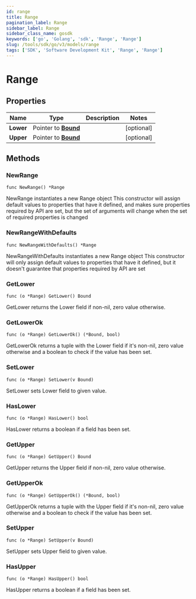 ```yaml
---
id: range
title: Range
pagination_label: Range
sidebar_label: Range
sidebar_class_name: gosdk
keywords: ['go', 'Golang', 'sdk', 'Range', 'Range']
slug: /tools/sdk/go/v3/models/range
tags: ['SDK', 'Software Development Kit', 'Range', 'Range']
---
```


# Range

## Properties

| Name      | Type                          | Description | Notes      |
| --------- | ----------------------------- | ----------- | ---------- |
| **Lower** | Pointer to [**Bound**](bound) |             | [optional] |
| **Upper** | Pointer to [**Bound**](bound) |             | [optional] |

## Methods

### NewRange

`func NewRange() *Range`

NewRange instantiates a new Range object This constructor will assign default values to properties that have it defined, and makes sure properties required by API are set, but the set of arguments will change when the set of required properties is changed

### NewRangeWithDefaults

`func NewRangeWithDefaults() *Range`

NewRangeWithDefaults instantiates a new Range object This constructor will only assign default values to properties that have it defined, but it doesn't guarantee that properties required by API are set

### GetLower

`func (o *Range) GetLower() Bound`

GetLower returns the Lower field if non-nil, zero value otherwise.

### GetLowerOk

`func (o *Range) GetLowerOk() (*Bound, bool)`

GetLowerOk returns a tuple with the Lower field if it's non-nil, zero value otherwise and a boolean to check if the value has been set.

### SetLower

`func (o *Range) SetLower(v Bound)`

SetLower sets Lower field to given value.

### HasLower

`func (o *Range) HasLower() bool`

HasLower returns a boolean if a field has been set.

### GetUpper

`func (o *Range) GetUpper() Bound`

GetUpper returns the Upper field if non-nil, zero value otherwise.

### GetUpperOk

`func (o *Range) GetUpperOk() (*Bound, bool)`

GetUpperOk returns a tuple with the Upper field if it's non-nil, zero value otherwise and a boolean to check if the value has been set.

### SetUpper

`func (o *Range) SetUpper(v Bound)`

SetUpper sets Upper field to given value.

### HasUpper

`func (o *Range) HasUpper() bool`

HasUpper returns a boolean if a field has been set.
